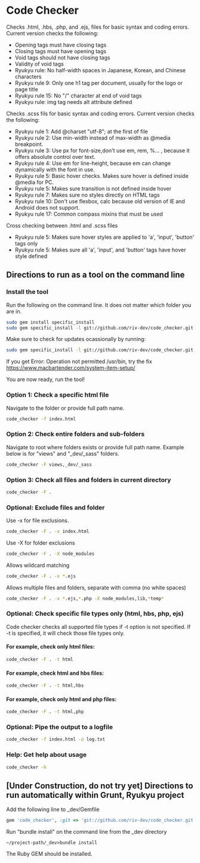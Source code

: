 # Code Checker
Checks .html, .hbs, .php, and .ejs, files for basic syntax and coding errors.  Current version checks the following:
- Opening tags must have closing tags
- Closing tags must have opening tags
- Void tags should not have closing tags
- Validity of void tags
- Ryukyu rule: No half-width spaces in Japanese, Korean, and Chinese characters
- Ryukyu rule 9: Only one h1 tag per document, usually for the logo or page title
- Ryukyu rule 15: No "/" character at end of void tags
- Ryukyu rule: img tag needs alt attribute defined

Checks .scss fils for basic syntax and coding errors.  Current version checks the following:
- Ryukyu rule 1: Add @charset "utf-8"; at the first of file
- Ryukyu rule 2: Use min-width instead of max-width as @media breakpoint.
- Ryukyu rule 3: Use px for font-size,don't use em, rem, %... , because it offers absolute control over text.
- Ryukyu rule 4: Use em for line-height, because em can change dynamically with the font in use.
- Ryukyu rule 5: Basic hover checks.  Makes sure hover is defined inside @media for PC.
- Ryukyu rule 5: Makes sure transition is not defined inside hover
- Ryukyu rule 7: Makes sure no styles directly on HTML tags
- Ryukyu rule 10: Don't use flexbox, calc because old version of IE and Android does not support.
- Ryukyu rule 17: Common compass mixins that must be used

Cross checking between .html and .scss files
- Ryukyu rule 5: Makes sure hover styles are applied to 'a', 'input', 'button' tags only
- Ryukyu rule 5: Makes sure all 'a', 'input', and 'button' tags have hover style defined

## Directions to run as a tool on the command line
### Install the tool
Run the following on the command line.  It does not matter which folder you are in.
```bash
sudo gem install specific_install
sudo gem specific_install -l git://github.com/riv-dev/code_checker.git
```

Make sure to check for updates ocassionally by running:
```bash
sudo gem specific_install -l git://github.com/riv-dev/code_checker.git
```

If you get Error: Operation not permitted /usr/bin, try the fix
https://www.macbartender.com/system-item-setup/

You are now ready, run the tool!

###  Option 1: Check a specific html file
Navigate to the folder or provide full path name.
```bash
code_checker -f index.html
```

### Option 2: Check entire folders and sub-folders
Navigate to root where folders exists or provide full path name. Example below is for "views" and "_dev/_sass" folders.
```bash
code_checker -F views,_dev/_sass
```

### Option 3: Check all files and folders in current directory
```bash
code_checker -F .
```

### Optional: Exclude files and folder
Use -x for file exclusions.
```bash
code_checker -F . -x index.html
```

Use -X for folder exclusions
```bash
code_checker -F . -X node_modules
```

Allows wildcard matching
```bash
code_checker -F . -x *.ejs
```

Allows multiple files and folders, separate with comma (no white spaces)
```bash
code_checker -F . -x *.ejs,*.php -X node_modules,lib,*temp*
```

### Optional: Check specific file types only (html, hbs, php, ejs)
Code checker checks all supported file types if -t option is not specified.
If -t is specified, it will check those file types only.

#### For example, check only html files:
```bash
code_checker -F . -t html
```

#### For example, check html and hbs files:
```bash
code_checker -F . -t html,hbs
```

#### For example, check only html and php files:
```bash
code_checker -F . -t html,php
```

### Optional: Pipe the output to a logfile
```bash
code_checker -f index.html -o log.txt
```

### Help: Get help about usage
```bash
code_checker -h
```

## [Under Construction, do not try yet] Directions to run automatically within Grunt, Ryukyu project
Add the following line to _dev/Gemfile
```ruby
gem 'code_checker', :git => 'git://github.com/riv-dev/code_checker.git'
```

Run "bundle install" on the command line from the _dev directory
```
~/project-path/_dev>bundle install
```

The Ruby GEM should be installed.
